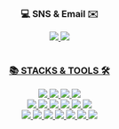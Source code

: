  
<h3 align="center">💻 SNS & Email ✉️</h3>
<p align="center">
 <a href="https://velog.io/@jeongsuri/posts"><img src="https://img.shields.io/badge/velog-20C997?style=plastic&logo=velog&logoColor=white">
 <a href="mailto:jeongsuri96@gmail.com"><img src="https://img.shields.io/badge/Gmail-EA4335?style=plastic&logo=gmail&logoColor=white">
  <br>
<br>
<div align=center><h3>📚 STACKS & TOOLS 🛠</h3></div>

<div align=center> 
  <img src="https://img.shields.io/badge/java-007396?style=plastic&logo=java&logoColor=white"> 

 
  <img src="https://img.shields.io/badge/html5-E34F26?style=plastic&logo=html5&logoColor=white"> 
  <img src="https://img.shields.io/badge/css-1572B6?style=plastic&logo=css3&logoColor=white"> 
  
  <img src="https://img.shields.io/badge/javascript-F7DF1E?style=plastic&logo=javascript&logoColor=black"> 
  <br>
  
  <img src="https://img.shields.io/badge/oracle-F80000?style=plastic&logo=oracle&logoColor=white"> 
    <img src="https://img.shields.io/badge/Gradle-02303A?style=plastic&logo=Gradle&logoColor=white"> 

  <img src="https://img.shields.io/badge/react-61DAFB?style=plastic&logo=react&logoColor=black"> 
  <img src="https://img.shields.io/badge/Thymeleaf-005F0F?style=plastic&logo=Thymeleaf&logoColor=white"> 

  <img src="https://img.shields.io/badge/spring-6DB33F?style=plastic&logo=spring&logoColor=white"> 
  
  <img src="https://img.shields.io/badge/bootstrap-7952B3?style=plastic&logo=bootstrap&logoColor=white">
<br>
  <img src="https://img.shields.io/badge/amazonaws-232F3E?style=plastic&logo=amazonwebservices&logoColor=white"> 
  <img src="https://img.shields.io/badge/apache tomcat-F8DC75?style=plastic&logo=apachetomcat&logoColor=white">
  
  <img src="https://img.shields.io/badge/github-181717?style=plastic&logo=github&logoColor=white">
  <img src="https://img.shields.io/badge/git-F05032?style=plastic&logo=git&logoColor=white">
  <img src="https://img.shields.io/badge/intellijidea-000000?style=plastic&logo=intellijidea&logoColor=white"> 
  <img src="https://img.shields.io/badge/Jenkins-D24939?style=plastic&logo=Jenkins&logoColor=white"> 
  <img src="https://img.shields.io/badge/Docker-2496ED?style=plastic&logo=Docker&logoColor=white"> 

  <br><br>
</div>
<br><br>
